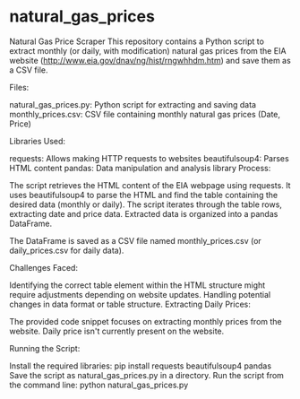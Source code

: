 # natural_gas_prices
Natural Gas Price Scraper
This repository contains a Python script to extract monthly (or daily, with modification) natural gas prices from the EIA website (http://www.eia.gov/dnav/ng/hist/rngwhhdm.htm) and save them as a CSV file.

Files:

natural_gas_prices.py: Python script for extracting and saving data
monthly_prices.csv: CSV file containing monthly natural gas prices (Date, Price) 


Libraries Used:

requests: Allows making HTTP requests to websites
beautifulsoup4: Parses HTML content
pandas: Data manipulation and analysis library
Process:

The script retrieves the HTML content of the EIA webpage using requests.
It uses beautifulsoup4 to parse the HTML and find the table containing the desired data (monthly or daily).
The script iterates through the table rows, extracting date and price data.
Extracted data is organized into a pandas DataFrame.

The DataFrame is saved as a CSV file named monthly_prices.csv (or daily_prices.csv for daily data).

Challenges Faced:

Identifying the correct table element within the HTML structure might require adjustments depending on website updates.
Handling potential changes in data format or table structure.
Extracting Daily Prices:

The provided code snippet focuses on extracting monthly prices from the website. Daily price isn't currently present on the website.


Running the Script:

Install the required libraries: pip install requests beautifulsoup4 pandas
Save the script as natural_gas_prices.py in a directory.
Run the script from the command line: python natural_gas_prices.py

